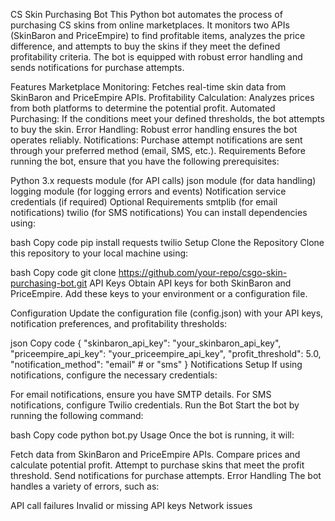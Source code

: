 CS
Skin Purchasing Bot
This Python bot automates the process of purchasing CS
skins from online marketplaces. It monitors two APIs (SkinBaron and PriceEmpire) to find profitable items, analyzes the price difference, and attempts to buy the skins if they meet the defined profitability criteria. The bot is equipped with robust error handling and sends notifications for purchase attempts.

Features
Marketplace Monitoring: Fetches real-time skin data from SkinBaron and PriceEmpire APIs.
Profitability Calculation: Analyzes prices from both platforms to determine the potential profit.
Automated Purchasing: If the conditions meet your defined thresholds, the bot attempts to buy the skin.
Error Handling: Robust error handling ensures the bot operates reliably.
Notifications: Purchase attempt notifications are sent through your preferred method (email, SMS, etc.).
Requirements
Before running the bot, ensure that you have the following prerequisites:

Python 3.x
requests module (for API calls)
json module (for data handling)
logging module (for logging errors and events)
Notification service credentials (if required)
Optional Requirements
smtplib (for email notifications)
twilio (for SMS notifications)
You can install dependencies using:

bash
Copy code
pip install requests twilio
Setup
Clone the Repository
Clone this repository to your local machine using:

bash
Copy code
git clone https://github.com/your-repo/csgo-skin-purchasing-bot.git
API Keys
Obtain API keys for both SkinBaron and PriceEmpire. Add these keys to your environment or a configuration file.

Configuration
Update the configuration file (config.json) with your API keys, notification preferences, and profitability thresholds:

json
Copy code
{
    "skinbaron_api_key": "your_skinbaron_api_key",
    "priceempire_api_key": "your_priceempire_api_key",
    "profit_threshold": 5.0,
    "notification_method": "email"  # or "sms"
}
Notifications Setup
If using notifications, configure the necessary credentials:

For email notifications, ensure you have SMTP details.
For SMS notifications, configure Twilio credentials.
Run the Bot
Start the bot by running the following command:

bash
Copy code
python bot.py
Usage
Once the bot is running, it will:

Fetch data from SkinBaron and PriceEmpire APIs.
Compare prices and calculate potential profit.
Attempt to purchase skins that meet the profit threshold.
Send notifications for purchase attempts.
Error Handling
The bot handles a variety of errors, such as:

API call failures
Invalid or missing API keys
Network issues
